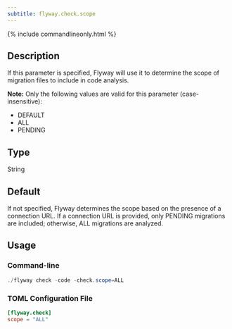 ```yaml
---
subtitle: flyway.check.scope
---
```


{% include commandlineonly.html %}

## Description

If this parameter is specified, Flyway will use it to determine the scope of migration files to include in code analysis.

__Note:__ Only the following values are valid for this parameter (case-insensitive):
- DEFAULT
- ALL
- PENDING

## Type

String

## Default

If not specified, Flyway determines the scope based on the presence of a connection URL. If a connection URL is provided, only PENDING migrations are included; otherwise, ALL migrations are analyzed.

## Usage

### Command-line

```powershell
./flyway check -code -check.scope=ALL
```

### TOML Configuration File

```toml
[flyway.check]
scope = "ALL"
```
